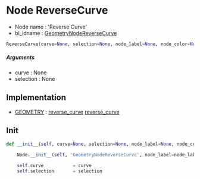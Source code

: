 # Node ReverseCurve

- Node name : 'Reverse Curve'
- bl_idname : [GeometryNodeReverseCurve](https://docs.blender.org/api/current/bpy.types.GeometryNodeReverseCurve.html)


``` python
ReverseCurve(curve=None, selection=None, node_label=None, node_color=None)
```
##### Arguments

- curve : None
- selection : None

## Implementation

- [GEOMETRY](/docs/GeoNodes/socket_GEOMETRY.md) : [reverse_curve](/docs/GeoNodes/socket_GEOMETRY.md#reverse_curve) [reverse_curve](/docs/GeoNodes/socket_GEOMETRY.md#reverse_curve)

## Init

``` python
def __init__(self, curve=None, selection=None, node_label=None, node_color=None):

    Node.__init__(self, 'GeometryNodeReverseCurve', node_label=node_label, node_color=node_color)

    self.curve           = curve
    self.selection       = selection
```
